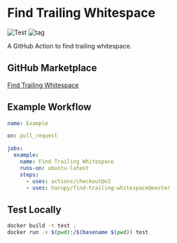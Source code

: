# Find Trailing Whitespace

![Test](https://github.com/harupy/find-trailing-whitespace/workflows/Test/badge.svg?branch=master)
![tag](https://img.shields.io/github/v/tag/harupy/find-trailing-whitespace?color=green)

A GitHub Action to find trailing whitespace.

## GitHub Marketplace

[Find Trailing Whitespace](https://github.com/marketplace/actions/find-trailing-whitespace)

## Example Workflow

```yaml
name: Example

on: pull_request

jobs:
  example:
    name: Find Trailing Whitespace
    runs-on: ubuntu-latest
    steps:
      - uses: actions/checkout@v2
      - uses: harupy/find-trailing-whitespace@master
```

## Test Locally

```bash
docker build -t test .
docker run -v $(pwd):/$(basename $(pwd)) test
```
